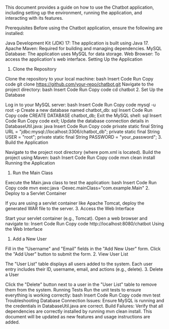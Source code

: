 This document provides a guide on how to use the Chatbot application, including setting up the environment, running the application, and interacting with its features.

Prerequisites
Before using the Chatbot application, ensure the following are installed:

Java Development Kit (JDK) 17: The application is built using Java 17.
Apache Maven: Required for building and managing dependencies.
MySQL Database: The application uses MySQL for data storage.
Web Browser: To access the application's web interface.
Setting Up the Application
1. Clone the Repository

Clone the repository to your local machine:
bash
Insert Code
Run
Copy code
git clone https://github.com/your-repo/chatbot.git
Navigate to the project directory:
bash
Insert Code
Run
Copy code
cd chatbot
2. Set Up the Database

Log in to your MySQL server:
bash
Insert Code
Run
Copy code
mysql -u root -p
Create a new database named chatbot_db:
sql
Insert Code
Run
Copy code
CREATE DATABASE chatbot_db;
Exit the MySQL shell:
sql
Insert Code
Run
Copy code
exit;
Update the database connection details in DatabaseUtil.java:
java
Insert Code
Run
Copy code
private static final String URL = "jdbc:mysql://localhost:3306/chatbot_db";
private static final String USER = "root";
private static final String PASSWORD = "your_password";
3. Build the Application

Navigate to the project root directory (where pom.xml is located).
Build the project using Maven:
bash
Insert Code
Run
Copy code
mvn clean install
Running the Application
1. Run the Main Class

Execute the Main.java class to test the application:
bash
Insert Code
Run
Copy code
mvn exec:java -Dexec.mainClass="com.example.Main"
2. Deploy to a Servlet Container

If you are using a servlet container like Apache Tomcat, deploy the generated WAR file to the server.
3. Access the Web Interface

Start your servlet container (e.g., Tomcat).
Open a web browser and navigate to:
Insert Code
Run
Copy code
http://localhost:8080/chatbot
Using the Web Interface
1. Add a New User

Fill in the "Username" and "Email" fields in the "Add New User" form.
Click the "Add User" button to submit the form.
2. View User List

The "User List" table displays all users added to the system.
Each user entry includes their ID, username, email, and actions (e.g., delete).
3. Delete a User

Click the "Delete" button next to a user in the "User List" table to remove them from the system.
Running Tests
Run the unit tests to ensure everything is working correctly:
bash
Insert Code
Run
Copy code
mvn test
Troubleshooting
Database Connection Issues: Ensure MySQL is running and the credentials in DatabaseUtil.java are correct.
Build Failures: Verify that all dependencies are correctly installed by running mvn clean install.
This document will be updated as new features and usage instructions are added.